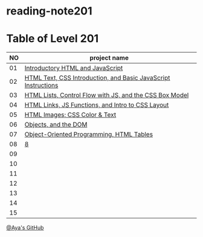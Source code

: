 # reading-note201
#  Table of Level 201

NO | project name 
---|------
01 |[Introductory HTML and JavaScript](class-1.md)
02 |[HTML Text, CSS Introduction, and Basic JavaScript Instructions](class-2.md)
03 |[HTML Lists, Control Flow with JS, and the CSS Box Model](class-3.md)
04 |[HTML Links, JS Functions, and Intro to CSS Layout](class-4.md)
05 |[HTML Images; CSS Color & Text](class-5.md)
06 |[Objects, and the DOM](class-6.md)
07 |[Object-Oriented Programming, HTML Tables](class-7.md)
08 |[8](class-8.md)
09 |
10 |
11 |
12 |
13 |
14 |
15 |

[@Aya's GitHub](https://github.com/Aya-AbuNajm)
